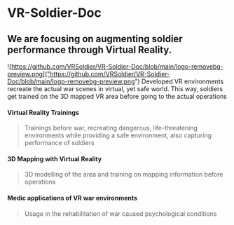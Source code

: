# VR-Soldier-Doc
## We are focusing on augmenting soldier performance through Virtual Reality.
![https://github.com/VRSoldier/VR-Soldier-Doc/blob/main/logo-removebg-preview.png]("https://github.com/VRSoldier/VR-Soldier-Doc/blob/main/logo-removebg-preview.png")
Developed VR environments recreate the actual war scenes in virtual, yet safe world. This way, soldiers get trained on the 3D mapped VR area before going to the actual operations

#### Virtual Reality Trainings 
> Trainings before war, recreating dangerous, life-threatening environments while providing a safe environment, also capturing performance of soldiers

#### 3D Mapping with Virtual Reality 
> 3D modelling of the area and training on mapping information before operations

#### Medic applications of VR war environments
> Usage in the rehabilitation of war caused psychological conditions 
